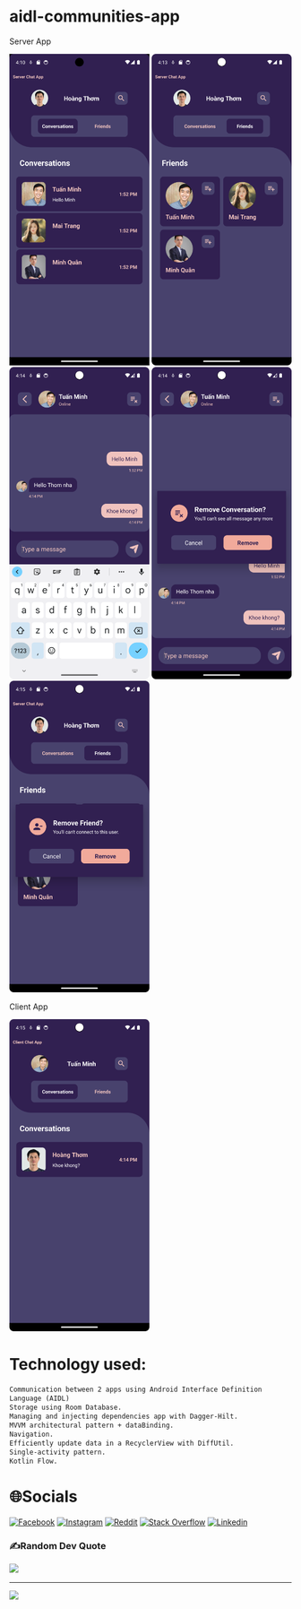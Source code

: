 # aidl-communities-app

Server App

<img src="Screenshot/Screenshot_1.png" width = "250" >   <img src="Screenshot/Screenshot_2.png" width = "250" >   <img src="Screenshot/Screenshot_3.png" width = "250" >
<img src="Screenshot/Screenshot_4.png" width = "250" >  <img src="Screenshot/Screenshot_5.png" width = "250" >


Client App

<img src="Screenshot/Screenshot_6.png" width = "250" >      


 
# Technology used:
    Communication between 2 apps using Android Interface Definition Language (AIDL) 
    Storage using Room Database.
    Managing and injecting dependencies app with Dagger-Hilt.
    MVVM architectural pattern + dataBinding.
    Navigation.
    Efficiently update data in a RecyclerView with DiffUtil.
    Single-activity pattern.
    Kotlin Flow.
    

# 🌐Socials
[![Facebook](https://img.shields.io/badge/Facebook-%231877F2.svg?logo=Facebook&logoColor=white)](https://facebook.com/https://www.facebook.com/hoang.ryann/) [![Instagram](https://img.shields.io/badge/Instagram-%23E4405F.svg?logo=Instagram&logoColor=white)](https://instagram.com/https://www.instagram.com/hoang.ryann/) [![Reddit](https://img.shields.io/badge/Reddit-%23FF4500.svg?logo=Reddit&logoColor=white)](https://reddit.com/user/https://www.reddit.com/user/_VN-RyanH_) [![Stack Overflow](https://img.shields.io/badge/-Stackoverflow-FE7A16?logo=stack-overflow&logoColor=white)](https://stackoverflow.com/users/16934787) [![Linkedin](https://img.shields.io/badge/Linkedin-%231877F2.svg?logo=Linkedin&logoColor=white)](https://www.linkedin.com/in/ryanhoang21/)


### ✍️Random Dev Quote
![](https://quotes-github-readme.vercel.app/api?type=horizontal&theme=tokyonight)

---
[![](https://visitcount.itsvg.in/api?id=lil-dua&icon=0&color=1)](https://visitcount.itsvg.in)
